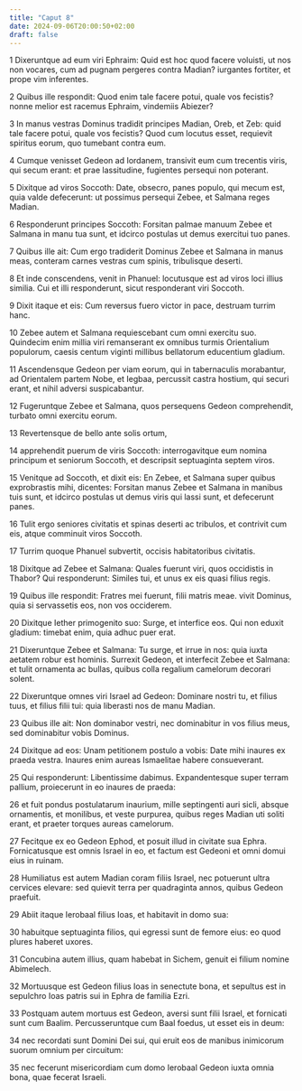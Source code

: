 ```yaml
---
title: "Caput 8"
date: 2024-09-06T20:00:50+02:00
draft: false
---
```



1 Dixeruntque ad eum viri Ephraim: Quid est hoc quod facere voluisti, ut nos non vocares, cum ad pugnam pergeres contra Madian? iurgantes fortiter, et prope vim inferentes.

2 Quibus ille respondit: Quod enim tale facere potui, quale vos fecistis? nonne melior est racemus Ephraim, vindemiis Abiezer?

3 In manus vestras Dominus tradidit principes Madian, Oreb, et Zeb: quid tale facere potui, quale vos fecistis? Quod cum locutus esset, requievit spiritus eorum, quo tumebant contra eum.

4 Cumque venisset Gedeon ad Iordanem, transivit eum cum trecentis viris, qui secum erant: et prae lassitudine, fugientes persequi non poterant.

5 Dixitque ad viros Soccoth: Date, obsecro, panes populo, qui mecum est, quia valde defecerunt: ut possimus persequi Zebee, et Salmana reges Madian.

6 Responderunt principes Soccoth: Forsitan palmae manuum Zebee et Salmana in manu tua sunt, et idcirco postulas ut demus exercitui tuo panes.

7 Quibus ille ait: Cum ergo tradiderit Dominus Zebee et Salmana in manus meas, conteram carnes vestras cum spinis, tribulisque deserti.

8 Et inde conscendens, venit in Phanuel: locutusque est ad viros loci illius similia. Cui et illi responderunt, sicut responderant viri Soccoth.

9 Dixit itaque et eis: Cum reversus fuero victor in pace, destruam turrim hanc.

10 Zebee autem et Salmana requiescebant cum omni exercitu suo. Quindecim enim millia viri remanserant ex omnibus turmis Orientalium populorum, caesis centum viginti millibus bellatorum educentium gladium.

11 Ascendensque Gedeon per viam eorum, qui in tabernaculis morabantur, ad Orientalem partem Nobe, et Iegbaa, percussit castra hostium, qui securi erant, et nihil adversi suspicabantur.

12 Fugeruntque Zebee et Salmana, quos persequens Gedeon comprehendit, turbato omni exercitu eorum.

13 Revertensque de bello ante solis ortum,

14 apprehendit puerum de viris Soccoth: interrogavitque eum nomina principum et seniorum Soccoth, et descripsit septuaginta septem viros.

15 Venitque ad Soccoth, et dixit eis: En Zebee, et Salmana super quibus exprobrastis mihi, dicentes: Forsitan manus Zebee et Salmana in manibus tuis sunt, et idcirco postulas ut demus viris qui lassi sunt, et defecerunt panes.

16 Tulit ergo seniores civitatis et spinas deserti ac tribulos, et contrivit cum eis, atque comminuit viros Soccoth.

17 Turrim quoque Phanuel subvertit, occisis habitatoribus civitatis.

18 Dixitque ad Zebee et Salmana: Quales fuerunt viri, quos occidistis in Thabor? Qui responderunt: Similes tui, et unus ex eis quasi filius regis.

19 Quibus ille respondit: Fratres mei fuerunt, filii matris meae. vivit Dominus, quia si servassetis eos, non vos occiderem.

20 Dixitque Iether primogenito suo: Surge, et interfice eos. Qui non eduxit gladium: timebat enim, quia adhuc puer erat.

21 Dixeruntque Zebee et Salmana: Tu surge, et irrue in nos: quia iuxta aetatem robur est hominis. Surrexit Gedeon, et interfecit Zebee et Salmana: et tulit ornamenta ac bullas, quibus colla regalium camelorum decorari solent.

22 Dixeruntque omnes viri Israel ad Gedeon: Dominare nostri tu, et filius tuus, et filius filii tui: quia liberasti nos de manu Madian.

23 Quibus ille ait: Non dominabor vestri, nec dominabitur in vos filius meus, sed dominabitur vobis Dominus.

24 Dixitque ad eos: Unam petitionem postulo a vobis: Date mihi inaures ex praeda vestra. Inaures enim aureas Ismaelitae habere consueverant.

25 Qui responderunt: Libentissime dabimus. Expandentesque super terram pallium, proiecerunt in eo inaures de praeda:

26 et fuit pondus postulatarum inaurium, mille septingenti auri sicli, absque ornamentis, et monilibus, et veste purpurea, quibus reges Madian uti soliti erant, et praeter torques aureas camelorum.

27 Fecitque ex eo Gedeon Ephod, et posuit illud in civitate sua Ephra. Fornicatusque est omnis Israel in eo, et factum est Gedeoni et omni domui eius in ruinam.

28 Humiliatus est autem Madian coram filiis Israel, nec potuerunt ultra cervices elevare: sed quievit terra per quadraginta annos, quibus Gedeon praefuit.

29 Abiit itaque Ierobaal filius Ioas, et habitavit in domo sua:

30 habuitque septuaginta filios, qui egressi sunt de femore eius: eo quod plures haberet uxores.

31 Concubina autem illius, quam habebat in Sichem, genuit ei filium nomine Abimelech.

32 Mortuusque est Gedeon filius Ioas in senectute bona, et sepultus est in sepulchro Ioas patris sui in Ephra de familia Ezri.

33 Postquam autem mortuus est Gedeon, aversi sunt filii Israel, et fornicati sunt cum Baalim. Percusseruntque cum Baal foedus, ut esset eis in deum:

34 nec recordati sunt Domini Dei sui, qui eruit eos de manibus inimicorum suorum omnium per circuitum:

35 nec fecerunt misericordiam cum domo Ierobaal Gedeon iuxta omnia bona, quae fecerat Israeli.


